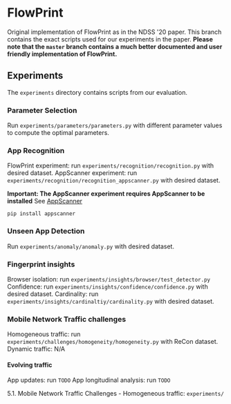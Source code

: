 # FlowPrint
Original implementation of FlowPrint as in the NDSS '20 paper.
This branch contains the exact scripts used for our experiments in the paper.
**Please note that the `master` branch contains a much better documented and user friendly implementation of FlowPrint.**

## Experiments
The `experiments` directory contains scripts from our evaluation.

### Parameter Selection
Run `experiments/parameters/parameters.py` with different parameter values to compute the optimal parameters.

### App Recognition
FlowPrint experiment: run `experiments/recognition/recognition.py` with desired dataset.
AppScanner experiment: run `experiments/recognition/recognition_appscanner.py` with desired dataset.

**Important: The AppScanner experiment requires AppScanner to be installed**
See [AppScanner](https://github.com/Thijsvanede/AppScanner)
```
pip install appscanner
```

### Unseen App Detection
Run `experiments/anomaly/anomaly.py` with desired dataset.

### Fingerprint insights
Browser isolation: run `experiments/insights/browser/test_detector.py`
Confidence: run `experiments/insights/confidence/confidence.py` with desired dataset.
Cardinality: run `experiments/insights/cardinaltiy/cardinality.py` with desired dataset.

### Mobile Network Traffic challenges
Homogeneous traffic: run `experiments/challenges/homogeneity/homogeneity.py` with ReCon dataset.
Dynamic traffic: N/A

#### Evolving traffic
App updates: run `TODO`
App longitudinal analysis: run `TODO`


 5.1. Mobile Network Traffic Challenges - Homogeneous traffic: `experiments/`
